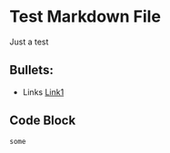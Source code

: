 # Test Markdown File
Just a test
## Bullets:
* Links [Link1](https://example.com)
## Code Block
```
some
```